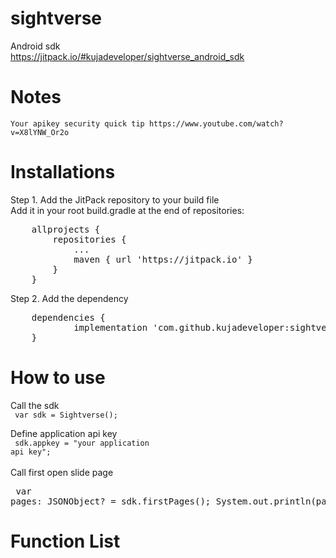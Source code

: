 # sightverse

Android sdk<br>
https://jitpack.io/#kujadeveloper/sightverse_android_sdk


# Notes
	Your apikey security quick tip https://www.youtube.com/watch?v=X8lYNW_Or2o

# Installations
    
Step 1. Add the JitPack repository to your build file <br />
Add it in your root build.gradle at the end of repositories:<br />

<pre>
	allprojects {
		repositories {
			...
			maven { url 'https://jitpack.io' }
		}
	}
</pre>

Step 2. Add the dependency<br>
<pre>
	dependencies {
	        implementation 'com.github.kujadeveloper:sightverse_android_sdk:Tag'
	}
</pre>


# How to use

Call the sdk<br>
	<code>
		var sdk = Sightverse();
	</code>
	
Define application api key<br>
	<code>
		sdk.appkey = "your application api key";
	</code>
<br><br>
Call first open slide page<br>
	<pre>
        var pages: JSONObject? = sdk.firstPages();
        System.out.println(pages);
	</pre>

# Function List
